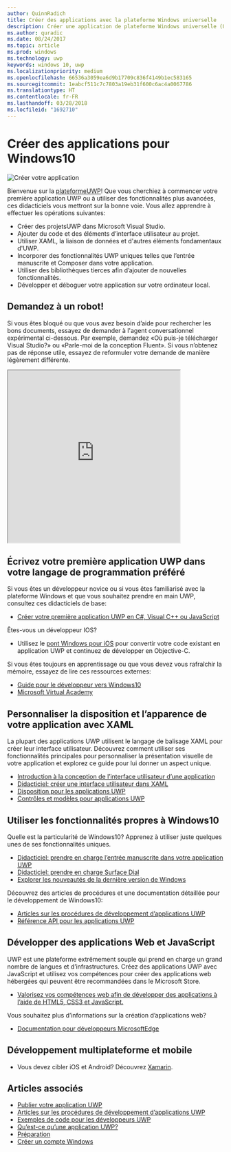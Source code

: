 ```yaml
---
author: QuinnRadich
title: Créer des applications avec la plateforme Windows universelle
description: Créer une application de plateforme Windows universelle (UWP) pour Windows10 est plus simple que vous le pensez.
ms.author: quradic
ms.date: 08/24/2017
ms.topic: article
ms.prod: windows
ms.technology: uwp
keywords: windows 10, uwp
ms.localizationpriority: medium
ms.openlocfilehash: 66536a3059ea6d9b17709c836f4149b1ec583165
ms.sourcegitcommit: 1eabcf511c7c7803a19eb31f600c6ac4a0067786
ms.translationtype: HT
ms.contentlocale: fr-FR
ms.lasthandoff: 03/28/2018
ms.locfileid: "1692710"
---
```

# <a name="create-apps-for-windows-10"></a>Créer des applications pour Windows10

![Créer votre application](images/build-your-app.png)

Bienvenue sur la [plateformeUWP](universal-application-platform-guide.md)! Que vous cherchiez à commencer votre première application UWP ou à utiliser des fonctionnalités plus avancées, ces didacticiels vous mettront sur la bonne voie. Vous allez apprendre à effectuer les opérations suivantes:

-   Créer des projetsUWP dans Microsoft Visual Studio.
-   Ajouter du code et des éléments d’interface utilisateur au projet.
-   Utiliser XAML, la liaison de données et d'autres éléments fondamentaux d'UWP.
-   Incorporer des fonctionnalités UWP uniques telles que l’entrée manuscrite et Composer dans votre application.
-   Utiliser des bibliothèques tierces afin d’ajouter de nouvelles fonctionnalités.
-   Développer et déboguer votre application sur votre ordinateur local.

## <a name="ask-a-bot"></a>Demandez à un robot!

Si vous êtes bloqué ou que vous avez besoin d’aide pour rechercher les bons documents, essayez de demander à l'agent conversationnel expérimental ci-dessous. Par exemple, demandez «Où puis-je télécharger Visual Studio?» ou «Parle-moi de la conception Fluent». Si vous n’obtenez pas de réponse utile, essayez de reformuler votre demande de manière légèrement différente.

<iframe src='https://webchat.botframework.com/embed/DocBot4?s=T2nP6qZUXC8.cwA.lvc.AR-ZBwtULpaITu6_dAhMwrmg4R2GSLNzIoiMNFL8M7M' height="400" width="400"></iframe>

## <a name="write-your-first-uwp-app-in-your-favorite-programming-language"></a>Écrivez votre première application UWP dans votre langage de programmation préféré

Si vous êtes un développeur novice ou si vous êtes familiarisé avec la plateforme Windows et que vous souhaitez prendre en main UWP, consultez ces didacticiels de base:

* [Créer votre première application UWP en C#, Visual C++ ou JavaScript](your-first-app.md)

Êtes-vous un développeur IOS?

* Utilisez le [pont Windows pour iOS](https://developer.microsoft.com/windows/bridges/ios) pour convertir votre code existant en application UWP et continuez de développer en Objective-C.

Si vous êtes toujours en apprentissage ou que vous devez vous rafraîchir la mémoire, essayez de lire ces ressources externes:

* [Guide pour le développeur vers Windows10](https://go.microsoft.com/fwlink/?linkid=850804)
* [Microsoft Virtual Academy](http://www.microsoftvirtualacademy.com/)

## <a name="customize-your-apps-layout-and-appearance-with-xaml"></a>Personnaliser la disposition et l’apparence de votre application avec XAML

La plupart des applications UWP utilisent le langage de balisage XAML pour créer leur interface utilisateur. Découvrez comment utiliser ses fonctionnalités principales pour personnaliser la présentation visuelle de votre application et explorez ce guide pour lui donner un aspect unique.

* [Introduction à la conception de l’interface utilisateur d’une application](../design/basics/design-and-ui-intro.md)
* [Didacticiel: créer une interface utilisateur dans XAML](../design/basics/xaml-basics-ui.md)
* [Disposition pour les applications UWP](../design/layout/index.md)
* [Contrôles et modèles pour applications UWP](../design/controls-and-patterns/index.md)

## <a name="use-features-unique-to-windows-10"></a>Utiliser les fonctionnalités propres à Windows10

Quelle est la particularité de Windows10? Apprenez à utiliser juste quelques unes de ses fonctionnalités uniques.

* [Didacticiel: prendre en charge l’entrée manuscrite dans votre application UWP](../design/input/ink-walkthrough.md)
* [Didacticiel: prendre en charge Surface Dial](../design/input/radialcontroller-walkthrough.md)
* [Explorer les nouveautés de la dernière version de Windows](../whats-new/windows-10-version-latest.md)

Découvrez des articles de procédures et une documentation détaillée pour le développement de Windows10:

* [Articles sur les procédures de développement d’applications UWP](https://developer.microsoft.com/windows/apps/develop)
* [Référence API pour les applications UWP](https://docs.microsoft.com/en-us/uwp/)

## <a name="develop-javascript-and-web-apps"></a>Développer des applications Web et JavaScript

UWP est une plateforme extrêmement souple qui prend en charge un grand nombre de langues et d’infrastructures. Créez des applications UWP avec JavaScript et utilisez vos compétences pour créer des applications web hébergées qui peuvent être recommandées dans le Microsoft Store.

* [Valorisez vos compétences web afin de développer des applications à l’aide de HTML5, CSS3 et JavaScript.](your-first-app.md#javascript-and-html)

Vous souhaitez plus d’informations sur la création d’applications web?

* [Documentation pour développeurs MicrosoftEdge](https://docs.microsoft.com/microsoft-edge/)

## <a name="cross-platform-and-mobile-development"></a>Développement multiplateforme et mobile

* Vous devez cibler iOS et Android? Découvrez [Xamarin](https://www.xamarin.com).

## <a name="see-also"></a>Articles associés

* [Publier votre application UWP](https://developer.microsoft.com/store/publish-apps)
* [Articles sur les procédures de développement d’applications UWP](https://developer.microsoft.com/windows/apps/develop)
* [Exemples de code pour les développeurs UWP](https://developer.microsoft.com/windows/samples)
* [Qu’est-ce qu’une application UWP?](universal-application-platform-guide.md)
* [Préparation](get-set-up.md)
* [Créer un compte Windows](sign-up.md)